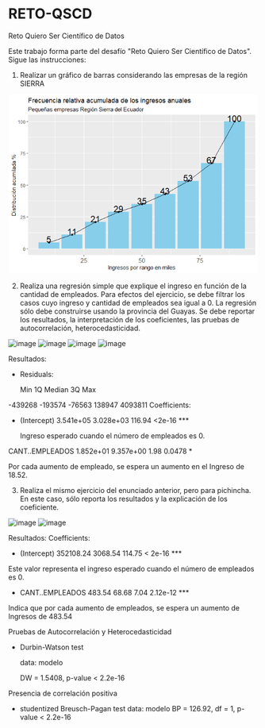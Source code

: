 # RETO-QSCD
Reto Quiero Ser Científico de Datos


Este trabajo forma parte del desafío "Reto Quiero Ser Científico de Datos".
Sigue las instrucciones:

 

1. Realizar un gráfico de barras considerando las empresas de la región SIERRA

  ![](unnamed-chunk-4-1.png)
  
2. Realiza una regresión simple que explique el ingreso en función de la cantidad de empleados. Para efectos del ejercicio, se debe filtrar los casos cuyo ingreso y cantidad de empleados sea igual a 0. La regresión sólo debe construirse usando la provincia del Guayas. Se debe reportar los resultados, la interpretación de los coeficientes, las pruebas de autocorrelación, heterocedasticidad.

![image](https://github.com/AndreaLizeth/RETO-QSCD/assets/38335472/63e6649d-680b-4062-86c1-ac798a9acb57)
![image](https://github.com/AndreaLizeth/RETO-QSCD/assets/38335472/57a6d3b2-fa85-4892-8c4d-10a12dfd47f1)
![image](https://github.com/AndreaLizeth/RETO-QSCD/assets/38335472/12670f87-7cfb-4827-bd15-ab4408cc1a7a)
![image](https://github.com/AndreaLizeth/RETO-QSCD/assets/38335472/3e45ff9a-0367-450f-932d-e7000e9120d6)




Resultados:
  
* Residuals:

  Min      1Q  Median      3Q     Max 
  
-439268 -193574  -76563  138947 4093811 
Coefficients:


* (Intercept)     3.541e+05  3.028e+03  116.94   <2e-16 ***

  Ingreso esperado cuando el número de empleados es 0.
  
 CANT..EMPLEADOS 1.852e+01  9.357e+00    1.98   0.0478 *  
 
Por cada aumento de empleado, se espera un aumento en el Ingreso de 18.52.
 

3. Realiza el mismo ejercicio del enunciado anterior, pero para pichincha. En este caso, sólo reporta los resultados y la explicación de los coeficiente.
 

![image](https://github.com/AndreaLizeth/RETO-QSCD/assets/38335472/66952227-eb76-4166-b93d-598e715cd640)
![image](https://github.com/AndreaLizeth/RETO-QSCD/assets/38335472/e80afa0d-7c50-444d-a2a9-e61b0a06a8b1)

Resultados:
 Coefficients:
    
* (Intercept)     352108.24    3068.54  114.75  < 2e-16 ***
  
Este valor representa el ingreso esperado cuando el número de empleados es 0.

* CANT..EMPLEADOS    483.54      68.68    7.04 2.12e-12 ***
  
Indica que por cada aumento de empleados, se espera un aumento de Ingresos de 483.54

Pruebas de Autocorrelación y Heterocedasticidad

* Durbin-Watson test
  
  data:  modelo
  
  DW = 1.5408, p-value < 2.2e-16
  
Presencia de correlación positiva

* studentized Breusch-Pagan test
  data:  modelo
  BP = 126.92, df = 1, p-value < 2.2e-16


